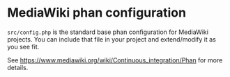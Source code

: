 MediaWiki phan configuration
============================

`src/config.php` is the standard base phan configuration for MediaWiki
projects. You can include that file in your project and extend/modify
it as you see fit.

See <https://www.mediawiki.org/wiki/Continuous_integration/Phan> for
more details.
